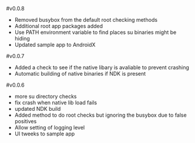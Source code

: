 #v0.0.8

* Removed busybox from the default root checking methods
* Additional root app packages added
* Use PATH environment variable to find places su binaries might be hiding
* Updated sample app to AndroidX

#v0.0.7

* Added a check to see if the native libary is avaliable to prevent crashing
* Automatic building of native binaries if NDK is present

#v0.0.6

* more su directory checks
* fix crash when native lib load fails
* updated NDK build
* Added method to do root checks but ignoring the busybox due to false positives
* Allow setting of logging level
* UI tweeks to sample app
